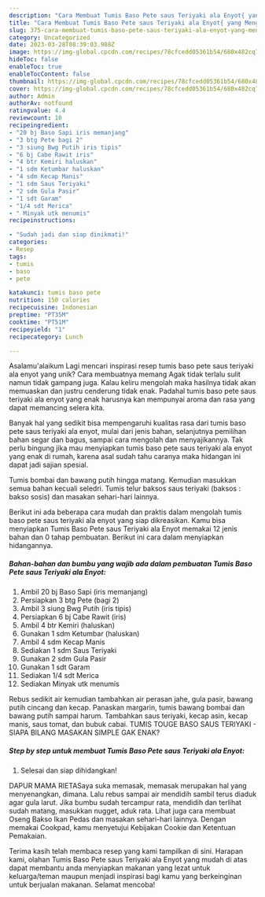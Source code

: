 ```yaml
---
description: "Cara Membuat Tumis Baso Pete saus Teriyaki ala Enyot{ yang Menggugah Selera"
title: "Cara Membuat Tumis Baso Pete saus Teriyaki ala Enyot{ yang Menggugah Selera"
slug: 375-cara-membuat-tumis-baso-pete-saus-teriyaki-ala-enyot-yang-menggugah-selera
category: Uncategorized
date: 2023-03-28T08:39:03.988Z
image: https://img-global.cpcdn.com/recipes/78cfcedd05361b54/680x482cq70/tumis-baso-pete-saus-teriyaki-ala-enyot-foto-resep-utama.jpg
hideToc: false
enableToc: true
enableTocContent: false
thumbnail: https://img-global.cpcdn.com/recipes/78cfcedd05361b54/680x482cq70/tumis-baso-pete-saus-teriyaki-ala-enyot-foto-resep-utama.jpg
cover: https://img-global.cpcdn.com/recipes/78cfcedd05361b54/680x482cq70/tumis-baso-pete-saus-teriyaki-ala-enyot-foto-resep-utama.jpg
author: Admin
authorAv: notfound
ratingvalue: 4.4
reviewcount: 10
recipeingredient:
- "20 bj Baso Sapi iris memanjang"
- "3 btg Pete bagi 2"
- "3 siung Bwg Putih iris tipis"
- "6 bj Cabe Rawit iris"
- "4 btr Kemiri haluskan"
- "1 sdm Ketumbar haluskan"
- "4 sdm Kecap Manis"
- "1 sdm Saus Teriyaki"
- "2 sdm Gula Pasir"
- "1 sdt Garam"
- "1/4 sdt Merica"
- " Minyak utk menumis"
recipeinstructions:

- "Sudah jadi dan siap dinikmati!"
categories:
- Resep
tags:
- tumis
- baso
- pete

katakunci: tumis baso pete 
nutrition: 150 calories
recipecuisine: Indonesian
preptime: "PT35M"
cooktime: "PT51M"
recipeyield: "1"
recipecategory: Lunch

---
```



Asalamu'alaikum Lagi mencari inspirasi resep tumis baso pete saus teriyaki ala enyot yang unik? Cara membuatnya memang Agak tidak terlalu sulit namun tidak gampang juga. Kalau keliru mengolah maka hasilnya tidak akan memuaskan dan justru cenderung tidak enak. Padahal tumis baso pete saus teriyaki ala enyot yang enak harusnya kan mempunyai aroma dan rasa yang dapat memancing selera kita.


Banyak hal yang sedikit bisa mempengaruhi kualitas rasa dari tumis baso pete saus teriyaki ala enyot, mulai dari jenis bahan, selanjutnya pemilihan bahan segar dan bagus, sampai cara mengolah dan menyajikannya. Tak perlu bingung jika mau menyiapkan tumis baso pete saus teriyaki ala enyot yang enak di rumah, karena asal sudah tahu caranya maka hidangan ini dapat jadi sajian spesial.

Tumis bombai dan bawang putih hingga matang. Kemudian masukkan semua bahan kecuali seledri. Tumis telur baksos saus teriyaki (baksos : bakso sosis) dan masakan sehari-hari lainnya.


Berikut ini ada beberapa cara mudah dan praktis dalam mengolah tumis baso pete saus teriyaki ala enyot yang siap dikreasikan. Kamu bisa menyiapkan Tumis Baso Pete saus Teriyaki ala Enyot memakai 12 jenis bahan dan 0 tahap pembuatan. Berikut ini cara dalam menyiapkan hidangannya.

<!--inarticleads1-->

##### Bahan-bahan dan bumbu yang wajib ada dalam pembuatan Tumis Baso Pete saus Teriyaki ala Enyot:

1. Ambil 20 bj Baso Sapi (iris memanjang)
1. Persiapkan 3 btg Pete (bagi 2)
1. Ambil 3 siung Bwg Putih (iris tipis)
1. Persiapkan 6 bj Cabe Rawit (iris)
1. Ambil 4 btr Kemiri (haluskan)
1. Gunakan 1 sdm Ketumbar (haluskan)
1. Ambil 4 sdm Kecap Manis
1. Sediakan 1 sdm Saus Teriyaki
1. Gunakan 2 sdm Gula Pasir
1. Gunakan 1 sdt Garam
1. Sediakan 1/4 sdt Merica
1. Sediakan  Minyak utk menumis


Rebus sedikit air kemudian tambahkan air perasan jahe, gula pasir, bawang putih cincang dan kecap. Panaskan margarin, tumis bawang bombai dan bawang putih sampai harum. Tambahkan saus teriyaki, kecap asin, kecap manis, saus tomat, dan bubuk cabai. TUMIS TOUGE BASO SAUS TERIYAKI - SIAPA BILANG MASAKAN SIMPLE GAK ENAK? 

<!--inarticleads2-->

##### Step by step untuk membuat Tumis Baso Pete saus Teriyaki ala Enyot:


1. Selesai dan siap dihidangkan!

DAPUR MAMA RIETASaya suka memasak, memasak merupakan hal yang menyenangkan, dimana. Lalu rebus sampai air mendidih sambil terus diaduk agar gula larut. Jika bumbu sudah tercampur rata, mendidih dan terlihat sudah matang, masukkan nugget, aduk rata. Lihat juga cara membuat Oseng Bakso Ikan Pedas dan masakan sehari-hari lainnya. Dengan memakai Cookpad, kamu menyetujui Kebijakan Cookie dan Ketentuan Pemakaian. 

Terima kasih telah membaca resep yang kami tampilkan di sini. Harapan kami, olahan Tumis Baso Pete saus Teriyaki ala Enyot yang mudah di atas dapat membantu anda menyiapkan makanan yang lezat untuk keluarga/teman maupun menjadi inspirasi bagi kamu yang berkeinginan untuk berjualan makanan. Selamat mencoba!
